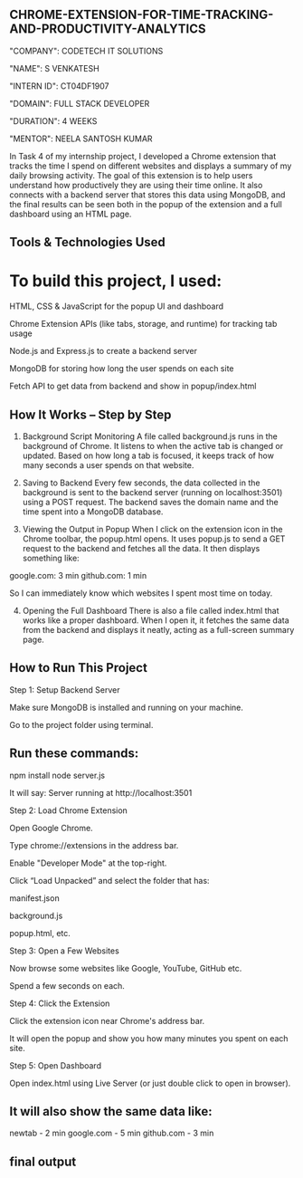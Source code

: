 ## CHROME-EXTENSION-FOR-TIME-TRACKING-AND-PRODUCTIVITY-ANALYTICS

"COMPANY": CODETECH IT SOLUTIONS

"NAME": S VENKATESH

"INTERN ID": CT04DF1907

"DOMAIN": FULL STACK DEVELOPER

"DURATION": 4 WEEKS

"MENTOR": NEELA SANTOSH KUMAR

In Task 4 of my internship project, I developed a Chrome extension that tracks the time I spend on different websites and displays a summary of my daily browsing activity. The goal of this extension is to help users understand how productively they are using their time online. It also connects with a backend server that stores this data using MongoDB, and the final results can be seen both in the popup of the extension and a full dashboard using an HTML page.

## Tools & Technologies Used

# To build this project, I used:

HTML, CSS & JavaScript for the popup UI and dashboard

Chrome Extension APIs (like tabs, storage, and runtime) for tracking tab usage

Node.js and Express.js to create a backend server

MongoDB for storing how long the user spends on each site

Fetch API to get data from backend and show in popup/index.html

## How It Works – Step by Step

1. Background Script Monitoring
A file called background.js runs in the background of Chrome. It listens to when the active tab is changed or updated. Based on how long a tab is focused, it keeps track of how many seconds a user spends on that website.

2. Saving to Backend
Every few seconds, the data collected in the background is sent to the backend server (running on localhost:3501) using a POST request. The backend saves the domain name and the time spent into a MongoDB database.

3. Viewing the Output in Popup
When I click on the extension icon in the Chrome toolbar, the popup.html opens. It uses popup.js to send a GET request to the backend and fetches all the data. It then displays something like:

google.com: 3 min
github.com: 1 min

So I can immediately know which websites I spent most time on today.

4. Opening the Full Dashboard
There is also a file called index.html that works like a proper dashboard. When I open it, it fetches the same data from the backend and displays it neatly, acting as a full-screen summary page.

## How to Run This Project

Step 1: Setup Backend Server

Make sure MongoDB is installed and running on your machine.

Go to the project folder using terminal.

## Run these commands:

npm install
node server.js

It will say: Server running at http://localhost:3501

Step 2: Load Chrome Extension

Open Google Chrome.

Type chrome://extensions in the address bar.

Enable "Developer Mode" at the top-right.

Click “Load Unpacked” and select the folder that has:

manifest.json

background.js

popup.html, etc.

Step 3: Open a Few Websites

Now browse some websites like Google, YouTube, GitHub etc.

Spend a few seconds on each.

Step 4: Click the Extension

Click the extension icon near Chrome's address bar.

It will open the popup and show you how many minutes you spent on each site.

Step 5: Open Dashboard

Open index.html using Live Server (or just double click to open in browser).

## It will also show the same data like:

newtab - 2 min
google.com - 5 min
github.com - 3 min

## final output
